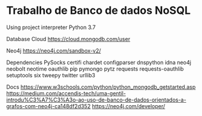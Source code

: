# Trabalho de Banco de dados NoSQL

Using project interpreter Python 3.7

Database Cloud
https://cloud.mongodb.com/user

Neo4j
https://neo4j.com/sandbox-v2/

Dependencies
PySocks
certifi
chardet
configparser
dnspython
idna
neo4j
neobolt
neotime
oauthlib
pip
pymongo
pytz
requests
requests-oauthlib
setuptools
six
tweepy
twitter
urllib3

Docs
https://www.w3schools.com/python/python_mongodb_getstarted.asp
https://medium.com/accendis-tech/uma-gentil-introdu%C3%A7%C3%A3o-ao-uso-de-banco-de-dados-orientados-a-grafos-com-neo4j-ca148df2d352
https://neo4j.com/developer/